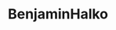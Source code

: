 ---
title: BenjaminHalko
github: https://github.com/BenjaminHalko
mode: dark
transition: 3.5s
score: 96.9
archetype:
- Game
- Dynamic
- Stats and Metrics
- Github Actions
- Editor’s Choice
---